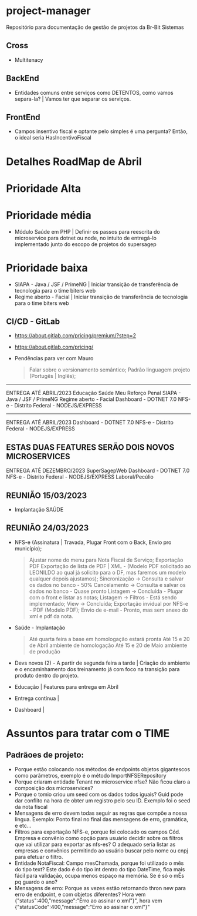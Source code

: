 # project-manager
Repositório para documentação de gestão de projetos da Br-Bit Sistemas

## Cross
* Multitenacy

## BackEnd
* Entidades comuns entre serviços como DETENTOS, como vamos separa-la? | Vamos ter que separar os serviços.

## FrontEnd
* Campos insentivo fiscal e optante pelo simples é uma pergunta? Então, o ideal seria HasIncentivoFiscal

# Detalhes RoadMap de Abril

# Prioridade Alta

# Prioridade média
* Módulo Saúde em PHP | Definir os passos para reescrita do microservice para dotnet ou node, no intuito de entregá-lo implementado junto do escopo de projetos do supersagep

# Prioridade baixa
* SIAPA - Java / JSF / PrimeNG | Iniciar transição de transferência de tecnologia para o time biters web
* Regime aberto - Facial | Iniciar transição de transferência de tecnologia para o time biters web

## CI/CD - GitLab
* https://about.gitlab.com/pricing/premium/?step=2
* https://about.gitlab.com/pricing/

* Pendências para ver com Mauro
  > Falar sobre o versionamento semântico;
  > Padrão linguagem projeto (Portugês | Inglês);

-------------------------------------------------------------------------------------------------------
ENTREGA ATÉ ABRIL/2023
Educação
Saúde
Meu Reforço
Penal
SIAPA - Java / JSF / PrimeNG
Regime aberto - Facial
Dashboard - DOTNET 7.0
NFS-e - Distrito Federal - NODEJS/EXPRESS

-------------------------------------------------------------------------------------------------------
ENTREGA ATÉ ABRIL/2023
Dashboard - DOTNET 7.0
NFS-e - Distrito Federal - NODEJS/EXPRESS

ESTAS DUAS FEATURES SERÃO DOIS NOVOS MICROSERVICES
-------------------------------------------------------------------------------------------------------
ENTREGA ATÉ DEZEMBRO/2023
SuperSagepWeb
Dashboard - DOTNET 7.0
NFS-e - Distrito Federal - NODEJS/EXPRESS
Laboral/Pecúlio

REUNIÃO 15/03/2023
-------------------------------------------------------------------------------------------------------
* Implantação SAÚDE

REUNIÃO 24/03/2023
-------------------------------------------------------------------------------------------------------
* NFS-e (Assinatura | Travada, Plugar Front com o Back, Envio pro município);
  > Ajustar nome do menu para Nota Fiscal de Serviço;
  > Exportação PDF
  > Exportação de lista de PDF | XML - (Modelo PDF solicitado ao LEONILDO ao qual já solicito para o DF, mas faremos um modelo qualquer depois ajustamos);
  > Sincronização -> Consulta e salvar os dados no banco - 50%
  > Cancelamento -> Consulta e salvar os dados no banco - Quase pronto
  > Listagem -> Concluída - Plugar com o front e listar as notas;
  > Listagem -> Filtros - Está sendo implementado;
  > View -> Concluída;
  > Exportação invidual por NFS-e - PDF (Modelo PDF);
  > Envio de e-mail - Pronto, mas sem anexo do xml e pdf da nota.
  
* Saúde - Implantação
  > Até quarta feira a base em homologação estará pronta
  > Até 15 e 20 de Abril ambiente de homologação
  > Até 15 e 20 de Maio ambiente de produção
* Devs novos (2) - A partir de segunda feira a tarde | Criação do ambiente e o encaminhamento dos treinamento já com foco na transição para produto dentro do projeto.
* Educação | Features para entrega em Abril
* Entrega contínua | 
* Dashboard |


# Assuntos para tratar com o TIME
## Padrãoes de projeto: 
* Porque estão colocando nos métodos de endpoints objetos gigantescos como parâmetros, exemplo é o método ImportNFSERepository
* Porque criaram entidade Tenant no microservice nfse? Não ficou claro a composição dos microservices?
* Porque o tomio criou um seed com os dados todos iguais? Guid pode dar conflito na hora de obter um registro pelo seu ID. Exemplo foi o seed da nota fiscal
* Mensagens de erro devem todas seguir as regras que compõe a nossa lingua. Exemplo: Ponto final no final das mensagens de erro, gramática, e etc...
* Filtros para exportação NFS-e, porque foi colocado os campos Cód. Empresa e convênio como opção para usuário decidir sobre os filtros que vai utilizar para exportar as nfs-es? O adequado seria listar as empresas e convênios permitindo ao usuário buscar pelo nome ou cnpj para efetuar o filtro.
* Entidade NotaFiscal: Campo mesChamada, porque foi utilizado o mês do tipo text? Este dado é do tipo int dentro do tipo DateTime, fica mais fácil para validação, ocupa menos espaço na memória. Se é só o mÊs pq guardo o ano?
* Mensagens de erro: Porque as vezes estão retornando thron new para erro de endpoint, e com objetos diferentes? Hora vem {\"status\":400,\"message\":\"Erro ao assinar o xml\"}", hora vem {\"statusCode\":400,\"message\":\"Erro ao assinar o xml\"}"